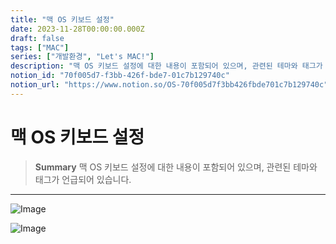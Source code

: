 ```yaml
---
title: "맥 OS 키보드 설정"
date: 2023-11-28T00:00:00.000Z
draft: false
tags: ["MAC"]
series: ["개발환경", "Let's MAC!"]
description: "맥 OS 키보드 설정에 대한 내용이 포함되어 있으며, 관련된 테마와 태그가 언급되어 있습니다."
notion_id: "70f005d7-f3bb-426f-bde7-01c7b129740c"
notion_url: "https://www.notion.so/OS-70f005d7f3bb426fbde701c7b129740c"
---
```


# 맥 OS 키보드 설정

> **Summary**
> 맥 OS 키보드 설정에 대한 내용이 포함되어 있으며, 관련된 테마와 태그가 언급되어 있습니다.

---

![Image](https://prod-files-secure.s3.us-west-2.amazonaws.com/09ccd4d5-876c-4bba-bbdf-cc77a0a11257/c1fa1ff1-2438-467f-abe3-44c0ca0e946d/Untitled.png?X-Amz-Algorithm=AWS4-HMAC-SHA256&X-Amz-Content-Sha256=UNSIGNED-PAYLOAD&X-Amz-Credential=ASIAZI2LB466XVNI5CVB%2F20250724%2Fus-west-2%2Fs3%2Faws4_request&X-Amz-Date=20250724T081014Z&X-Amz-Expires=3600&X-Amz-Security-Token=IQoJb3JpZ2luX2VjEAAaCXVzLXdlc3QtMiJGMEQCIAYLrBraX2dT36yIKXunHdG8up9MlQOldBcgM77nf4VqAiAwJAbtxabdZqVdnPYT9w7qvGaGZH22xlmUyK45C0rL%2BCr%2FAwgpEAAaDDYzNzQyMzE4MzgwNSIMnTtMA6kDLs9MyFldKtwDMZzJDHdMC1L9PUGIlkh%2F3Wpf1T7Og%2Fn3BHy1D0coO1solfXAYuvY4rCJXtga32amLpApAtVTzKMqbFzY08KYFvxK4hIC8lRmJwEHZWYMhQNTDOtxT9hU0o7jslPmtWW5YmFRFqEJDuW6Oh7C8IBWE8WC4ZCHP%2B%2FUuOSEN8JkZSaRL4w%2FPpIRfFs5gaQpLvEi%2B40Cyg5OrUIYZ7qc6U41eKzlgWwe72rc9p71FJ5st2HuTpIvOV5IpWHuNod3zK%2BjSAqDaleLWi8%2FaST1OOzshXA7xvGdHk4g21hKZo1Fuep9qUof0UbKs0HlApXiIfXws1cpETG5cFpew3ufAa1ogSYc%2FiODxSvNWXA3H4BawG%2F7XgUxiRS4na9u%2Fc08KxtJxn4H2dGUb%2BiunT4nUwJIpagbjY%2FfEiDtH%2B3sLtynmPPmwJjKBwpnhxSrAd5crcbQ3oWmNimxBuNrFLLC%2FnFcZ6QjHN6k7fpILkDfNP1Rt92vx0IfzYTk%2BFQcm%2BfE8bZiiVwt0K5vP%2Fa05gdFA9%2B0G%2BJudtZhgB7ds8F7w7t2Mxjo0tm%2BYvLY72vuJvKAdqWWpQ3buB68UmRE%2FmEAVUgdhS%2BvQpciyjtnEJBiqg%2F5h6z%2BWVB1No3Kyr%2BllzIwiM%2BHxAY6pgFZCJYn5cXSS2b5lYAYcQwiM8A3cWQ%2FySnrMz8%2F0dCGFnfWfbAAZBjwC61bjSVFfJ63a73Qxd7480Wc9smfSGundncYY0AFVPc5vO35yj0tJoSkaYEQiFo01Lgff6OpLhkiJwWUlnl1l0LEUgCOuOzaOgs%2BGaZhONkF6r%2BS%2BXbCT3dLogdGSnWZz6UHfCHpEjH82EHWg%2BWUWeJbicWohjyouC4RpKZf&X-Amz-Signature=a96bce542a382322cb6f673c6bb0fd1b0b4d8240b8f2004a993dc3736740bee6&X-Amz-SignedHeaders=host&x-amz-checksum-mode=ENABLED&x-id=GetObject)

![Image](https://prod-files-secure.s3.us-west-2.amazonaws.com/09ccd4d5-876c-4bba-bbdf-cc77a0a11257/69609c17-133d-42e0-bda0-ad34686e17f1/Untitled.png?X-Amz-Algorithm=AWS4-HMAC-SHA256&X-Amz-Content-Sha256=UNSIGNED-PAYLOAD&X-Amz-Credential=ASIAZI2LB466XVNI5CVB%2F20250724%2Fus-west-2%2Fs3%2Faws4_request&X-Amz-Date=20250724T081014Z&X-Amz-Expires=3600&X-Amz-Security-Token=IQoJb3JpZ2luX2VjEAAaCXVzLXdlc3QtMiJGMEQCIAYLrBraX2dT36yIKXunHdG8up9MlQOldBcgM77nf4VqAiAwJAbtxabdZqVdnPYT9w7qvGaGZH22xlmUyK45C0rL%2BCr%2FAwgpEAAaDDYzNzQyMzE4MzgwNSIMnTtMA6kDLs9MyFldKtwDMZzJDHdMC1L9PUGIlkh%2F3Wpf1T7Og%2Fn3BHy1D0coO1solfXAYuvY4rCJXtga32amLpApAtVTzKMqbFzY08KYFvxK4hIC8lRmJwEHZWYMhQNTDOtxT9hU0o7jslPmtWW5YmFRFqEJDuW6Oh7C8IBWE8WC4ZCHP%2B%2FUuOSEN8JkZSaRL4w%2FPpIRfFs5gaQpLvEi%2B40Cyg5OrUIYZ7qc6U41eKzlgWwe72rc9p71FJ5st2HuTpIvOV5IpWHuNod3zK%2BjSAqDaleLWi8%2FaST1OOzshXA7xvGdHk4g21hKZo1Fuep9qUof0UbKs0HlApXiIfXws1cpETG5cFpew3ufAa1ogSYc%2FiODxSvNWXA3H4BawG%2F7XgUxiRS4na9u%2Fc08KxtJxn4H2dGUb%2BiunT4nUwJIpagbjY%2FfEiDtH%2B3sLtynmPPmwJjKBwpnhxSrAd5crcbQ3oWmNimxBuNrFLLC%2FnFcZ6QjHN6k7fpILkDfNP1Rt92vx0IfzYTk%2BFQcm%2BfE8bZiiVwt0K5vP%2Fa05gdFA9%2B0G%2BJudtZhgB7ds8F7w7t2Mxjo0tm%2BYvLY72vuJvKAdqWWpQ3buB68UmRE%2FmEAVUgdhS%2BvQpciyjtnEJBiqg%2F5h6z%2BWVB1No3Kyr%2BllzIwiM%2BHxAY6pgFZCJYn5cXSS2b5lYAYcQwiM8A3cWQ%2FySnrMz8%2F0dCGFnfWfbAAZBjwC61bjSVFfJ63a73Qxd7480Wc9smfSGundncYY0AFVPc5vO35yj0tJoSkaYEQiFo01Lgff6OpLhkiJwWUlnl1l0LEUgCOuOzaOgs%2BGaZhONkF6r%2BS%2BXbCT3dLogdGSnWZz6UHfCHpEjH82EHWg%2BWUWeJbicWohjyouC4RpKZf&X-Amz-Signature=e2f257b92eaa36f6a8fc66e8e5b84843320992bae90e24f8341dddd8265d27b9&X-Amz-SignedHeaders=host&x-amz-checksum-mode=ENABLED&x-id=GetObject)


